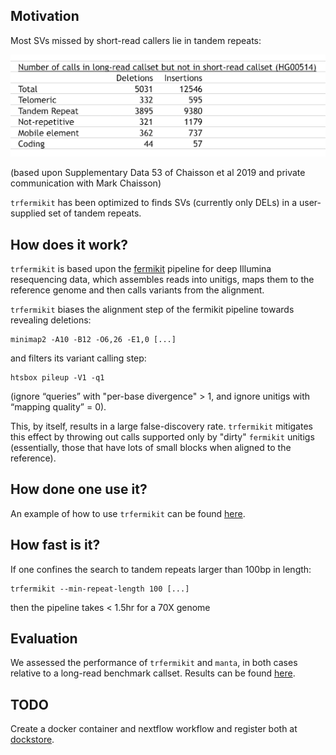 ## Motivation 

Most SVs missed by short-read callers lie in tandem repeats: 

![](images/most_missing_SVs_lie_in_tandem_repeats.png)

(based upon Supplementary Data 53 of Chaisson et al 2019 and private communication with Mark Chaisson) 

`trfermikit` has been optimized to finds SVs (currently only DELs) in a user-supplied set of tandem repeats. 

## How does it work?

`trfermikit` is based upon the [fermikit](https://github.com/lh3/fermikit) pipeline for deep Illumina resequencing data, which assembles reads into unitigs, maps them to the reference genome and then calls variants from the alignment.

`trfermikit` biases the alignment step of the fermikit pipeline towards revealing deletions:

```
minimap2 -A10 -B12 -O6,26 -E1,0 [...]
```

and filters its variant calling step:

```
htsbox pileup -V1 -q1
```

(ignore “queries” with "per-base divergence" > 1, and ignore unitigs with “mapping quality” = 0). 

This, by itself, results in a large false-discovery rate. `trfermikit` mitigates this effect by throwing out calls supported only by "dirty" `fermikit` unitigs (essentially, those that have lots of small blocks when aligned to the reference). 

## How done one use it?

An example of how to use `trfermikit` can be found [here](test-trfermikit.sh). 

## How fast is it?

If one confines the search to tandem repeats larger than 100bp in length:

```
trfermikit --min-repeat-length 100 [...]
```

then the pipeline takes < 1.5hr for a 70X genome

## Evaluation 

We assessed the performance of `trfermikit` 
and `manta`, in both cases relative to a long-read benchmark callset. Results can be found [here](evaluate-calls/evaluate.ipynb).

## TODO

Create a docker container and nextflow workflow and register both at [dockstore](https://dockstore.org/).

